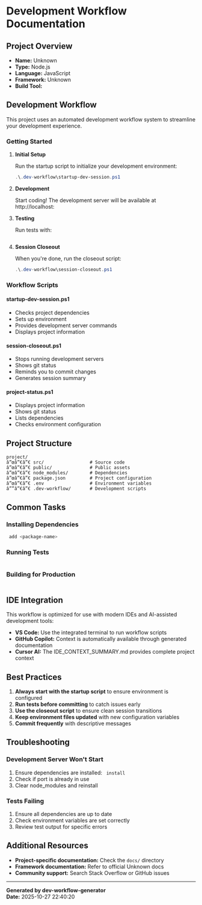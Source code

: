 ﻿# Development Workflow Documentation

## Project Overview

- **Name:** Unknown
- **Type:** Node.js
- **Language:** JavaScript
- **Framework:** Unknown
- **Build Tool:** 

## Development Workflow

This project uses an automated development workflow system to streamline your development experience.

### Getting Started

1. **Initial Setup**
   
   Run the startup script to initialize your development environment:
   ```powershell
   .\.dev-workflow\startup-dev-session.ps1
   ```

2. **Development**
   
   Start coding! The development server will be available at http://localhost:

3. **Testing**
   
   Run tests with:
   ```powershell
   
   ```

4. **Session Closeout**
   
   When you're done, run the closeout script:
   ```powershell
   .\.dev-workflow\session-closeout.ps1
   ```

### Workflow Scripts

#### startup-dev-session.ps1
- Checks project dependencies
- Sets up environment
- Provides development server commands
- Displays project information

#### session-closeout.ps1
- Stops running development servers
- Shows git status
- Reminds you to commit changes
- Generates session summary

#### project-status.ps1
- Displays project information
- Shows git status
- Lists dependencies
- Checks environment configuration

## Project Structure
```
project/
â”œâ”€â”€ src/                 # Source code
â”œâ”€â”€ public/              # Public assets
â”œâ”€â”€ node_modules/        # Dependencies
â”œâ”€â”€ package.json         # Project configuration
â”œâ”€â”€ .env                 # Environment variables
â””â”€â”€ .dev-workflow/       # Development scripts
```

## Common Tasks

### Installing Dependencies
```powershell
 add <package-name>
```
### Running Tests

```powershell

```

### Building for Production

```powershell

```

## IDE Integration

This workflow is optimized for use with modern IDEs and AI-assisted development tools:

- **VS Code:** Use the integrated terminal to run workflow scripts
- **GitHub Copilot:** Context is automatically available through generated documentation
- **Cursor AI:** The IDE_CONTEXT_SUMMARY.md provides complete project context

## Best Practices

1. **Always start with the startup script** to ensure environment is configured
2. **Run tests before committing** to catch issues early
3. **Use the closeout script** to ensure clean session transitions
4. **Keep environment files updated** with new configuration variables
5. **Commit frequently** with descriptive messages

## Troubleshooting

### Development Server Won't Start
1. Ensure dependencies are installed: ` install`
2. Check if port  is already in use
3. Clear node_modules and reinstall
### Tests Failing

1. Ensure all dependencies are up to date
2. Check environment variables are set correctly
3. Review test output for specific errors

## Additional Resources

- **Project-specific documentation:** Check the `docs/` directory
- **Framework documentation:** Refer to official Unknown docs
- **Community support:** Search Stack Overflow or GitHub issues

---

**Generated by dev-workflow-generator**  
**Date:** 2025-10-27 22:40:20
